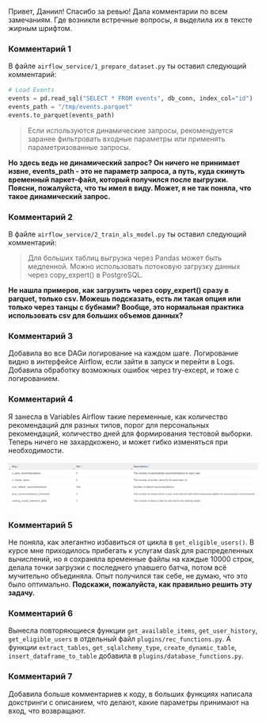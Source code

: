 Привет, Даниил! Спасибо за ревью! Дала комментарии по всем замечаниям. Где возникли встречные вопросы, я выделила их в тексте жирным шрифтом.

### Комментарий 1
В файле `airflow_service/1_prepare_dataset.py` ты оставил следующий комментарий:

```python
# Load Events
events = pd.read_sql("SELECT * FROM events", db_conn, index_col="id")
events_path = "/tmp/events.parquet"
events.to_parquet(events_path)
```

> Если используются динамические запросы, рекомендуется заранее фильтровать входные параметры или применять параметризованные запросы.

**Но здесь ведь не динамический запрос? Он ничего не принимает извне, events_path - это не параметр запроса, а путь, куда скинуть временный паркет-файл, который получился после выгрузки.
Поясни, пожалуйста, что ты имел в виду. Может, я не так поняла, что такое динамический запрос.**

### Комментарий 2
В файле `airflow_service/2_train_als_model.py` ты оставил следующий комментарий:
> Для больших таблиц выгрузка через Pandas может быть медленной. Можно использовать потоковую загрузку данных через copy_expert() в PostgreSQL.

**Не нашла примеров, как загрузить через copy_expert() сразу в parquet, только csv. Можешь подсказать, есть ли такая опция или только через танцы с бубнами? Вообще, это нормальная практика использовать csv для больших объемов данных?**

### Комментарий 3

Добавила во все DAGи логирование на каждом шаге. Логирование видно в интерфейсе Airflow, если зайти в запуск и перейти в Logs.
Добавила обработку возможных ошибок через try-except, и тоже с логированием.

### Комментарий 4

Я занесла в Variables Airflow такие переменные, как количество рекомендаций для разных типов, порог для персональных рекомендаций, количество дней для формирования тестовой выборки.
Теперь ничего не захардкожено, и может гибко изменяться при необходимости.

![настройки_airflow](/airflow_service/airflow_variables.jpg)

### Комментарий 5

Не поняла, как элегантно избавиться от цикла в `get_eligible_users()`. В курсе мне приходилось прибегать к услугам dask для распределенных вычислений, но я сохраняла временные файлы на каждые 10000 строк, делала точки загрузки с последнего упавшего батча, потом всё мучительно объединяла. Опыт получился так себе, не думаю, что это было оптимально. **Подскажи, пожалуйста, как правильно решить эту задачу.**

### Комментарий 6

Вынесла повторяющиеся функции `get_available_items`, `get_user_history`, `get_eligible_users` в отдельный файл `plugins/rec_functions.py`.
А функции `extract_tables`, `get_sqlalchemy_type`, `create_dynamic_table`, `insert_dataframe_to_table` добавила в `plugins/database_functions.py`.

### Комментарий 7

Добавила больше комментариев к коду, в больших функциях написала докстринги с описанием, что делают, какие параметры принимают на вход, что возвращают.